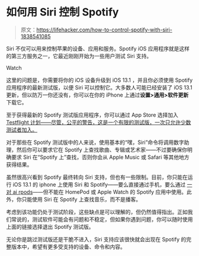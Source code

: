 # 如何用 Siri 控制 Spotify

> 原文：<https://lifehacker.com/how-to-control-spotify-with-siri-1838541085>

Siri 不仅可以用来控制苹果的设备、应用和服务。Spotify iOS 应用程序就是这样的第三方服务之一，它最近刚刚开始为一些用户测试 Siri 支持。

Watch

这里的问题是，你需要将你的 iOS 设备升级到 iOS 13.1 ，并且你必须使用 Spotify 应用程序的最新测试版，以便 Siri 可以控制它。大多数人可能已经安装了 iOS 13.1 更新，但以防万一你还没有，你可以在你的 iPhone 上通过**设置>通用>软件更新**下载它。

至于获得最新的 Spotify 测试版应用程序，你可以通过 App Store 选择加入 [Testflight 计划——尽管，公平的警告，这是一个有限的测试版，一次只允许少数测试者加入。](https://testflight.apple.com/join/1SyedSId)

对于那些在 Spotify 测试版中的人来说，使用基本的“嘿，Siri”命令将调用数字助理，然后你可以要求它在 Spotify 上查找歌曲、专辑或艺术家——不过要确保你明确要求 Siri 在“Spotify 上”查找，否则你会从 Apple Music 或 Safari 等其他地方获得结果。

虽然很高兴看到 Spotify 最终转向 Siri 支持，但也有一些限制。目前，你只能在运行 iOS 13.1 的 iphone 上使用 Siri 和 Spotify——要么直接通过手机，要么通过 [一对 ai rpods](https://vitals.lifehacker.com/how-to-get-ios-13-to-tell-you-if-your-headphones-are-to-1838368979)——但不能在 HomePod 或 Apple Watch 的 Spotify 应用中使用。此外，你只能使用 Siri 在 Spotify 上查找音乐，而不是播客。

考虑到该功能仍处于测试阶段，这些缺点是可以理解的，但仍然值得指出。正如我们常说的，测试软件可能会有问题和不稳定，但如果你遇到问题，你可以随时使用上面的链接选择退出 Spotify 测试版。

无论你是跳过测试版还是干脆不进入，Siri 支持应该很快就会出现在 Spotify 的完整版本中，希望有更多受支持的设备、命令和内容。